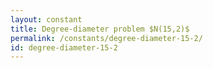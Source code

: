 ```yaml
---
layout: constant
title: Degree-diameter problem $N(15,2)$
permalink: /constants/degree-diameter-15-2/
id: degree-diameter-15-2
---
```

